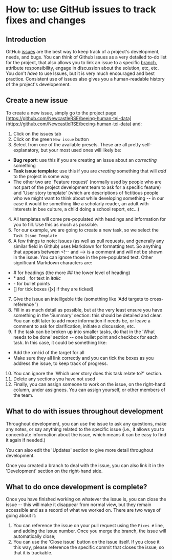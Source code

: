 # How to: use GitHub issues to track fixes and changes

## Introduction
GitHub [issues](/documentation/guides/10_GitHub_Concepts/10_github_concepts.md#issues) are the best way to keep track of a project's development, needs, and bugs. You can think of Github issues as a very detailed to-do list for the project, that also allows you to link an issue to a specific [branch](/documentation/guides/10_GitHub_Concepts/10_github_concepts.md#branches), attribute responsibility, engage in discussion about the solution, etc, etc. You don't *have* to use Issues, but it is very much encouraged and best practice. Consistent use of issues also gives you a human-readable history of the project's developement.

## Create a new issue
To create a new issue, simply go to the project page [https://github.com/NewcastleRSE/beeing-human-tei-data](https://github.com/NewcastleRSE/beeing-human-tei-data) and:

1. Click on the issues tab
2. Click on the green `New issue` button
3. Select from one of the available presets. These are all pretty self-explanatory, but your most used ones will likely be:
  - **Bug report**: use this if you are creating an issue about an *correcting* something
  - **Task issue template**: use this if you are *creating* something that will *add* to the project in some way
  - The other two are 'Feature request' (normally used by people who are not part of the project development team to ask for a specific feature) and 'User story template' (which are descriptions of fictitious people who we might want to think about while developing something -- in our case it would be something like a scholarly reader, an adult with interests in bee culture, a child doing a school report, etc...)
4. All templates will come pre-populated with headings and information for you to fill. Use this as much as possible.
5. For our example, we are going to create a new task, so we select the `Task Issue Template`
6. A few things to note: issues (as well as pull requests, and generally any similar field in Github) uses Markdown for formatting text. So anything that appears between \<!-- and --> is a comment and will not be shown in the issue. You can ignore those in the pre-populated text. Other significant Markdown characters are:
  - \# for headings (the more \#\# the lower level of heading)
  - \* and \_ for text in *italic*
  - \- for bullet points
  - \[\] for tick boxes (\[x\] if they are ticked)
7. Give the issue an intelligeble title (something like 'Add targets to cross-reference <ref>')
8. Fill in as much detail as possible, but at the very least ensure you have something in the 'Summary' section: this should be detailed and clear. You can edit later to add more information if needs be, or leave a comment to ask for clarification, initiate a discussion, etc.
9. If the task can be broken up into smaller tasks, do that in the 'What needs to be done' section -- one bullet point and checkbox for each task. In this case, it could be something like:
  - Add the xml:id of the target for all <ref>
  - Make sure they all link correctly
and you can tick the boxes as you address the issue, to keep track of progress.
10. You can ignore the 'Which user story does this task relate to?' section.
11. Delete any sections you have not used
12. Finally, you can assign someone to work on the issue, on the right-hand column, under assignees. You can assign yourself, or other members of the team.

## What to do with issues throughout development

Throughout development, you can use the issue to ask any questions, make any notes, or say anything related to the specific issue (i.e., it allows you to concentrate information about the issue, which means it can be easy to find it again if needed.)

You can also edit the 'Updates' section to give more detail throughout development.

Once you created a branch to deal with the issue, you can also link it in the 'Development' section on the right-hand side.

## What to do once development is complete?

Once you have finished working on whatever the issue is, you can close the issue -- this will make it disappear from normal view, but they remain accessible and as a record of what we worked on. There are two ways of going about it:

1. You can reference the issue on your pull request using the `Fixes #` line, and adding the issue number. Once you merge the branch, the issue will automatically close;
2. You can use the 'Close issue' button on the issue itself. If you close it this way, please reference the specific commit that closes the issue, so that it is trackable.